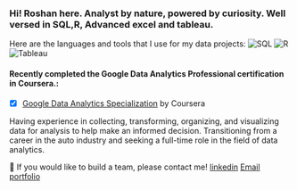 ### Hi! Roshan here. Analyst by nature, powered by curiosity. Well versed in SQL,R, Advanced excel and tableau.

Here are the languages and tools that I use for my data projects: 
![SQL](https://img.shields.io/badge/-SQL-00758F?style=flat-square&logo=sql&logoColor=F29111)
![R](https://img.shields.io/badge/-R-276DC2?style=flat-square&logo=R)
![Tableau](https://img.shields.io/badge/-Tableau-blue?style=flat-square&logo=tableau&logoColor=white)

#### Recently completed the Google Data Analytics Professional certification in Coursera.:

- [x]  [Google Data Analytics Specialization](https://www.coursera.org/account/accomplishments/professional-cert/E2ESTRALEBT9?utm_source=link&utm_medium=certificate&utm_content=cert_image&utm_campaign=sharing_cta&utm_product=prof) by Coursera

Having experience in collecting, transforming, organizing, and visualizing data for analysis to help make an informed decision. Transitioning from a career in the auto industry and seeking a full-time role in the field of data analytics. 

🙏 If you would like to build a team, please contact me! 
[linkedin](https://www.linkedin.com/in/roshan-r-2b43a7158/)
[Email](rokyroshan7@gmail.com)
[portfolio](https://roshan7717.github.io/portfolio.github.io/)

<!--
**Roshan7717/Roshan7717** is a ✨ _special_ ✨ repository because its `README.md` (this file) appears on your GitHub profile.

Here are some ideas to get you started:

- 🔭 I’m currently working on ...
- 🌱 I’m currently learning ...
- 👯 I’m looking to collaborate on ...
- 🤔 I’m looking for help with ...
- 💬 Ask me about ...
- 📫 How to reach me: ...
- 😄 Pronouns: ...
- ⚡ Fun fact: ...
-->
